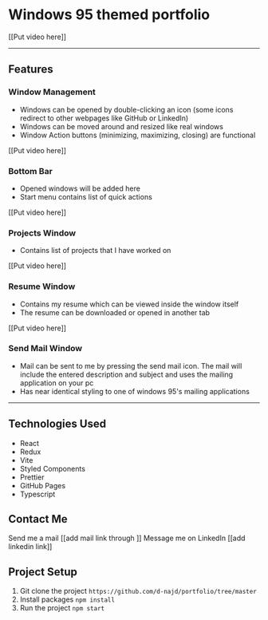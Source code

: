 # Windows 95 themed portfolio

[[Put video here]]


---

## Features

### Window Management

* Windows can be opened by double-clicking an icon (some icons redirect to other
  webpages like GitHub or LinkedIn)
* Windows can be moved around and resized like real windows
* Window Action buttons (minimizing, maximizing, closing) are functional

[[Put video here]]

### Bottom Bar

* Opened windows will be added here
* Start menu contains list of quick actions

[[Put video here]]

### Projects Window

* Contains list of projects that I have worked on

[[Put video here]]

### Resume Window

* Contains my resume which can be viewed inside the window itself
* The resume can be downloaded or opened in another tab

[[Put video here]]

### Send Mail Window

* Mail can be sent to me by pressing the send mail icon. The mail will include
  the entered description and subject and uses the mailing application on your
  pc
* Has near identical styling to one of windows 95's mailing applications

---

## Technologies Used

- React
- Redux
- Vite
- Styled Components
- Prettier
- GitHub Pages
- Typescript

## Contact Me

Send me a mail [[add mail link through ]]
Message me on LinkedIn [[add linkedin link]]

## Project Setup

1. Git clone the project ```https://github.com/d-najd/portfolio/tree/master```
2. Install packages ```npm install```
3. Run the project ``npm start``